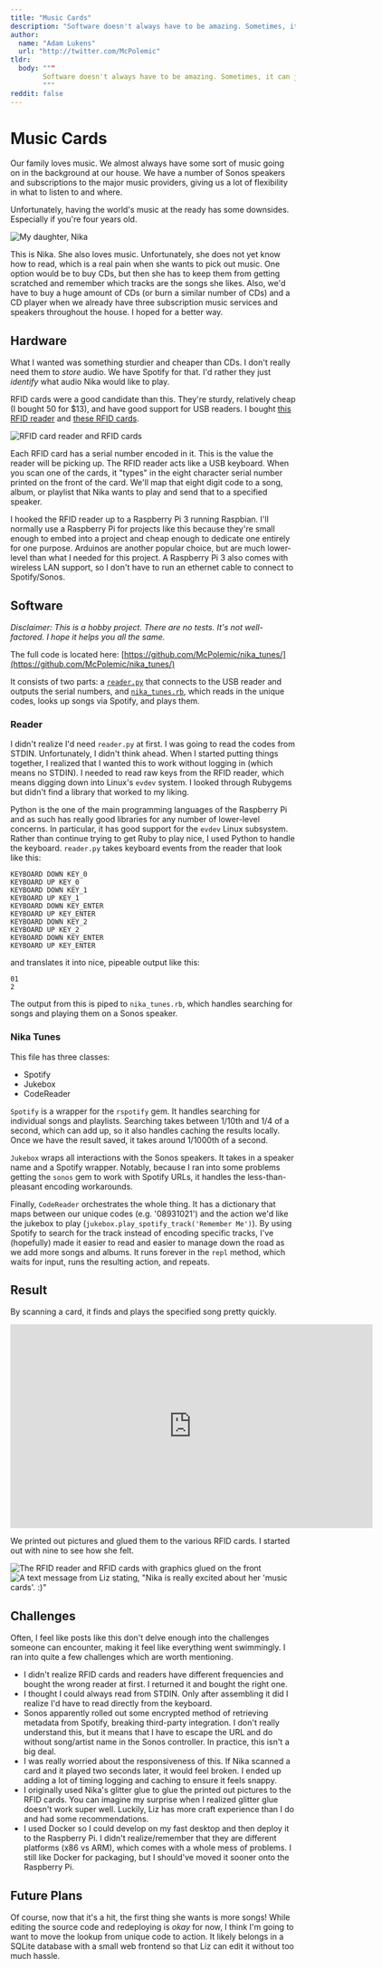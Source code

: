 ```yaml
---
title: "Music Cards"
description: "Software doesn't always have to be amazing. Sometimes, it can just be useful."
author:
  name: "Adam Lukens"
  url: "http://twitter.com/McPolemic"
tldr:
  body: """
        Software doesn't always have to be amazing. Sometimes, it can just be useful.
        """
reddit: false
---
```


# Music Cards

Our family loves music. We almost always have some sort of music going on in the background at our house. We have a number of Sonos speakers and subscriptions to the major music providers, giving us a lot of flexibility in what to listen to and where. 

Unfortunately, having the world's music at the ready has some downsides. Especially if you're four years old.

![My daughter, Nika](https://dl.dropboxusercontent.com/s/i7c9e1pinuuwf9f/nika.jpg?raw=1)

This is Nika. She also loves music. Unfortunately, she does not yet know how to read, which is a real pain when she wants to pick out music. One option would be to buy CDs, but then she has to keep them from getting scratched and remember which tracks are the songs she likes. Also, we'd have to buy a huge amount of CDs (or burn a similar number of CDs) and a CD player when we already have three subscription music services and speakers throughout the house. I hoped for a better way.

## Hardware

What I wanted was something sturdier and cheaper than CDs. I don't really need them to _store_ audio. We have Spotify for that. I'd rather they just _identify_ what audio Nika would like to play.

RFID cards were a good candidate than this. They're sturdy, relatively cheap (I bought 50 for $13), and have good support for USB readers. I bought [this RFID reader](https://www.amazon.com/gp/product/B018C8C162/ref=oh_aui_detailpage_o02_s00?ie=UTF8&psc=1) and [these RFID cards](https://www.amazon.com/gp/product/B00GXV4IGC/ref=oh_aui_detailpage_o03_s01?ie=UTF8&psc=1).

![RFID card reader and RFID cards](https://dl.dropboxusercontent.com/s/hwvnz6jcjbtef97/cards%20and%20reader.jpg?raw=1)

Each RFID card has a serial number encoded in it. This is the value the reader will be picking up. The RFID reader acts like a USB keyboard. When you scan one of the cards, it "types" in the eight character serial number printed on the front of the card. We'll map that eight digit code to a song, album, or playlist that Nika wants to play and send that to a specified speaker.

I hooked the RFID reader up to a Raspberry Pi 3 running Raspbian. I'll normally use a Raspberry Pi for projects like this because they're small enough to embed into a project and cheap enough to dedicate one entirely for one purpose. Arduinos are another popular choice, but are much lower-level than what I needed for this project. A Raspberry Pi 3 also comes with wireless LAN support, so I don't have to run an ethernet cable to connect to Spotify/Sonos.

## Software
_Disclaimer: This is a hobby project. There are no tests. It's not well-factored. I hope it helps you all the same._

The full code is located here: [https://github.com/McPolemic/nika_tunes/](https://github.com/McPolemic/nika_tunes/)

It consists of two parts: a [`reader.py`](https://github.com/McPolemic/nika_tunes/blob/master/reader.py) that connects to the USB reader and outputs the serial numbers, and [`nika_tunes.rb`](https://github.com/McPolemic/nika_tunes/blob/master/nika_tunes.rb), which reads in the unique codes, looks up songs via Spotify, and plays them.

### Reader

I didn't realize I'd need `reader.py` at first. I was going to read the codes from STDIN. Unfortunately, I didn't think ahead. When I started putting things together, I realized that I wanted this to work without logging in (which means no STDIN). I needed to read raw keys from the RFID reader, which means digging down into Linux's `evdev` system. I looked through Rubygems but didn't find a library that worked to my liking.

Python is the one of the main programming languages of the Raspberry Pi and as such has really good libraries for any number of lower-level concerns. In particular, it has good support for the `evdev` Linux subsystem. Rather than continue trying to get Ruby to play nice, I used Python to handle the keyboard. `reader.py` takes keyboard events from the reader that look like this:

```
KEYBOARD DOWN KEY_0
KEYBOARD UP KEY_0
KEYBOARD DOWN KEY_1
KEYBOARD UP KEY_1
KEYBOARD DOWN KEY_ENTER
KEYBOARD UP KEY_ENTER
KEYBOARD DOWN KEY_2
KEYBOARD UP KEY_2
KEYBOARD DOWN KEY_ENTER
KEYBOARD UP KEY_ENTER
```

and translates it into nice, pipeable output like this:

```
01
2
```

The output from this is piped to `nika_tunes.rb`, which handles searching for songs and playing them on a Sonos speaker.

### Nika Tunes

This file has three classes:
* Spotify
* Jukebox 
* CodeReader

`Spotify` is a wrapper for the `rspotify` gem. It handles searching for individual songs and playlists. Searching takes between 1/10th and 1/4 of a second, which can add up, so it also handles caching the results locally. Once we have the result saved, it takes around 1/1000th of a second.

`Jukebox` wraps all interactions with the Sonos speakers. It takes in a speaker name and a Spotify wrapper. Notably, because I ran into some problems getting the `sonos` gem to work with Spotify URLs, it handles the less-than-pleasant encoding workarounds.

Finally, `CodeReader` orchestrates the whole thing. It has a dictionary that maps between our unique codes (e.g. '08931021') and the action we'd like the jukebox to play (`jukebox.play_spotify_track('Remember Me')`). By using Spotify to search for the track instead of encoding specific tracks, I've (hopefully) made it easier to read and easier to manage down the road as we add more songs and albums. It runs forever in the `repl` method, which waits for input, runs the resulting action, and repeats.

## Result

By scanning a card, it finds and plays the specified song pretty quickly.

<iframe src="https://player.vimeo.com/video/256652780" width="640" height="360" frameborder="0" webkitallowfullscreen mozallowfullscreen allowfullscreen></iframe>

We printed out pictures and glued them to the various RFID cards. I started out with nine to see how she felt.

![The RFID reader and RFID cards with graphics glued on the front](https://dl.dropboxusercontent.com/s/gt4x6ntorsvbx1v/assembled%20reader.jpg?raw=1)
![A text message from Liz stating, "Nika is really excited about her 'music cards'. :)"](https://dl.dropboxusercontent.com/s/xx9czjvjii7wq5h/nika_excited.jpg?raw=1)

## Challenges

Often, I feel like posts like this don't delve enough into the challenges someone can encounter, making it feel like everything went swimmingly. I ran into quite a few challenges which are worth mentioning.

* I didn't realize RFID cards and readers have different frequencies and bought the wrong reader at first. I returned it and bought the right one.
* I thought I could always read from STDIN. Only after assembling it did I realize I'd have to read directly from the keyboard.
* Sonos apparently rolled out some encrypted method of retrieving metadata from Spotify, breaking third-party integration. I don't really understand this, but it means that I have to escape the URL and do without song/artist name in the Sonos controller. In practice, this isn't a big deal.
* I was really worried about the responsiveness of this. If Nika scanned a card and it played two seconds later, it would feel broken. I ended up adding a lot of timing logging and caching to ensure it feels snappy.
* I originally used Nika's glitter glue to glue the printed out pictures to the RFID cards. You can imagine my surprise when I realized glitter glue doesn't work super well. Luckily, Liz has more craft experience than I do and had some recommendations.
* I used Docker so I could develop on my fast desktop and then deploy it to the Raspberry Pi. I didn't realize/remember that they are different platforms (x86 vs ARM), which comes with a whole mess of problems. I still like Docker for packaging, but I should've moved it sooner onto the Raspberry Pi.

## Future Plans

Of course, now that it's a hit, the first thing she wants is more songs! While editing the source code and redeploying is _okay_ for now, I think I'm going to want to move the lookup from unique code to action. It likely belongs in a SQLite database with a small web frontend so that Liz can edit it without too much hassle.